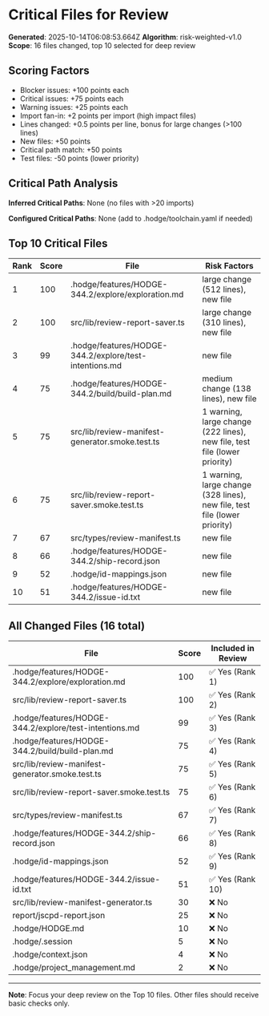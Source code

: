 # Critical Files for Review

**Generated**: 2025-10-14T06:08:53.664Z
**Algorithm**: risk-weighted-v1.0
**Scope**: 16 files changed, top 10 selected for deep review

## Scoring Factors

- Blocker issues: +100 points each
- Critical issues: +75 points each
- Warning issues: +25 points each
- Import fan-in: +2 points per import (high impact files)
- Lines changed: +0.5 points per line, bonus for large changes (>100 lines)
- New files: +50 points
- Critical path match: +50 points
- Test files: -50 points (lower priority)

## Critical Path Analysis

**Inferred Critical Paths**: None (no files with >20 imports)

**Configured Critical Paths**: None (add to .hodge/toolchain.yaml if needed)

## Top 10 Critical Files

| Rank | Score | File | Risk Factors |
|------|-------|------|-------------|
| 1 | 100 | .hodge/features/HODGE-344.2/explore/exploration.md | large change (512 lines), new file |
| 2 | 100 | src/lib/review-report-saver.ts | large change (310 lines), new file |
| 3 | 99 | .hodge/features/HODGE-344.2/explore/test-intentions.md | new file |
| 4 | 75 | .hodge/features/HODGE-344.2/build/build-plan.md | medium change (138 lines), new file |
| 5 | 75 | src/lib/review-manifest-generator.smoke.test.ts | 1 warning, large change (222 lines), new file, test file (lower priority) |
| 6 | 75 | src/lib/review-report-saver.smoke.test.ts | 1 warning, large change (328 lines), new file, test file (lower priority) |
| 7 | 67 | src/types/review-manifest.ts | new file |
| 8 | 66 | .hodge/features/HODGE-344.2/ship-record.json | new file |
| 9 | 52 | .hodge/id-mappings.json | new file |
| 10 | 51 | .hodge/features/HODGE-344.2/issue-id.txt | new file |

## All Changed Files (16 total)

| File | Score | Included in Review |
|------|-------|-----------------|
| .hodge/features/HODGE-344.2/explore/exploration.md | 100 | ✅ Yes (Rank 1) |
| src/lib/review-report-saver.ts | 100 | ✅ Yes (Rank 2) |
| .hodge/features/HODGE-344.2/explore/test-intentions.md | 99 | ✅ Yes (Rank 3) |
| .hodge/features/HODGE-344.2/build/build-plan.md | 75 | ✅ Yes (Rank 4) |
| src/lib/review-manifest-generator.smoke.test.ts | 75 | ✅ Yes (Rank 5) |
| src/lib/review-report-saver.smoke.test.ts | 75 | ✅ Yes (Rank 6) |
| src/types/review-manifest.ts | 67 | ✅ Yes (Rank 7) |
| .hodge/features/HODGE-344.2/ship-record.json | 66 | ✅ Yes (Rank 8) |
| .hodge/id-mappings.json | 52 | ✅ Yes (Rank 9) |
| .hodge/features/HODGE-344.2/issue-id.txt | 51 | ✅ Yes (Rank 10) |
| src/lib/review-manifest-generator.ts | 30 | ❌ No |
| report/jscpd-report.json | 25 | ❌ No |
| .hodge/HODGE.md | 10 | ❌ No |
| .hodge/.session | 5 | ❌ No |
| .hodge/context.json | 4 | ❌ No |
| .hodge/project_management.md | 2 | ❌ No |

---
**Note**: Focus your deep review on the Top 10 files. Other files should receive basic checks only.

